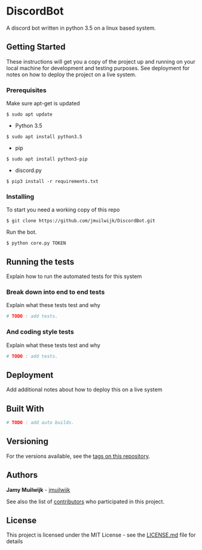 # DiscordBot
A discord bot written in python 3.5 on a linux based system.

## Getting Started
These instructions will get you a copy of the project up and running on your local machine for development and testing purposes. See deployment for notes on how to deploy the project on a live system.

### Prerequisites
Make sure apt-get is updated
```
$ sudo apt update
```
- Python 3.5
```
$ sudo apt install python3.5
```
- pip
```
$ sudo apt install python3-pip
```
- discord.py
```
$ pip3 install -r requirements.txt
```

### Installing
To start you need a working copy of this repo
```
$ git clone https://github.com/jmuilwijk/DiscordBot.git
```
Run the bot.
```
$ python core.py TOKEN
```
## Running the tests
Explain how to run the automated tests for this system

### Break down into end to end tests
Explain what these tests test and why

```python
# TODO : add tests.
```

### And coding style tests
Explain what these tests test and why
```python
# TODO : add tests.
```

## Deployment
Add additional notes about how to deploy this on a live system

## Built With
```python
# TODO : add auto builds.
```

## Versioning
For the versions available, see the [tags on this repository](https://github.com/your/project/tags). 

## Authors
**Jamy Muilwijk** - [jmuilwijk](https://github.com/jmuilwijk/)

See also the list of [contributors](https://github.com/jmuilwijk/DiscordBot/contributors) who participated in this project.

## License
This project is licensed under the MIT License - see the [LICENSE.md](LICENSE.md) file for details
